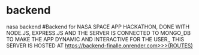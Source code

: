 # backend
nasa backend
#Backend for NASA SPACE APP HACKATHON,
DONE WITH NODE.JS, EXPRESS.JS AND THE SERVER IS CONNECTED TO MONGO_DB TO MAKE THE APP DYNAMIC AND INTERACTIVE FOR THE USER,, THIS SERVER IS HOSTED AT https://backend-finalle.onrender.com>>>(ROUTES)
